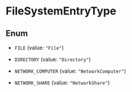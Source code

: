 

# FileSystemEntryType

## Enum


* `FILE` (value: `"File"`)

* `DIRECTORY` (value: `"Directory"`)

* `NETWORK_COMPUTER` (value: `"NetworkComputer"`)

* `NETWORK_SHARE` (value: `"NetworkShare"`)



